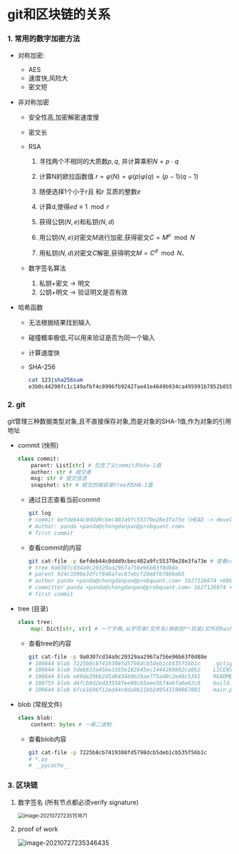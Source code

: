 # git和区块链的关系

### 1. 常用的数字加密方法

- 对称加密:
  - AES
  - 速度快,风险大
  - 密文短

- 非对称加密

  - 安全性高,加密解密速度慢

  - 密文长

  - RSA

    1. 寻找两个不相同的大质数$p,q$, 并计算乘积$N=p\cdot q$
    2. 计算N的欧拉函数值 $r=\varphi(N)=\varphi(p)\varphi(q)=(p-1)(q-1)$​
    3. 随便选择1个小于$r$且 和$r$ 互质的整数$e$

    4. 计算d,使得$ed\equiv1\mod r$​
    5. 获得公钥$(N,e)$和私钥$(N,d)$
    6. 用公钥$(N,e)$对密文$M$进行加密,获得密文$C=M^e\mod N$

    7. 用私钥$(N,d)$对密文$C$解密,获得明文$M=C^d \mod N$​、

  - 数字签名算法

    1. 私钥+密文 $\rightarrow$ 明文
    2. 公钥+明文 $\rightarrow$ 验证明文是否有效

- 哈希函数

  - 无法根据结果找到输入
  - 碰撞概率极低,可以用来验证是否为同一个输入
  - 计算速度快

  - SHA-256 

    ```sh
    cat 123|sha256sum
    e3b0c44298fc1c149afbf4c8996fb92427ae41e4649b934ca495991b7852b855
    ```

### 2. git

git管理三种数据类型对象,且不直接保存对象,而是对象的SHA-1值,作为对象的引用地址

- commit (快照)

  ```python
  class commit:
      parent: List[str] # 包含了父commit的sha-1值
      author: str # 提交者
      msg: str # 提交信息
      snapshot: str # 提交的根目录tree的SHA-1值
  ```

  - 通过日志查看当前commit

    ```sh
    git log 
    # commit 6efdeb44c0ddd9cbec402a9fc55370e28e3fa73e (HEAD -> develop, origin/develop)
    # Author: panda <panda@chongdanpan@probquant.com>
    # first commit
    ```

  - 查看commit的内容

    ```sh
    git cat-file -p 6efdeb44c0ddd9cbec402a9fc55370e28e3fa73e # 查看commit对应的内容
    # tree 9a0307cd34a9c20329aa2967a756e96b63f0d88e
    # parent 924c3396e3dfcf848afac87ebcf20e8fb786beb5
    # author panda <panda@chongdanpan@probquant.com> 1627126874 +0800
    # committer panda <panda@chongdanpan@probquant.com> 1627126874 +0800
    # first commit
    ```

- tree (目录)

  ```python
  class tree:
      map: Dict[str, str] # 一个字典,从字符串(文件名)映射到**目录/文件的hash
  ```

  - 查看tree的内容

    ```sh
    git cat-file -p 9a0307cd34a9c20329aa2967a756e96b63f0d88e
    # 100644 blob 7225b8cb7419308fd5798dcb5deb1cb535f56b1c    .gitignore
    # 100644 blob 5deb633a456e3165e182645ec1444289b92ca8b2    LICENSE
    # 100644 blob e69de29bb2d1d6434b8b29ae775ad8c2e48c5391    README.md
    # 100755 blob d4fcb8d2ed33558fee88cb5eee5b74ebfa6e62c8    build.sh
    # 100644 blob 6fce1696f12ed44c0da9b11bb249541590867881    main.py
    ```

- blob (常规文件)

  ```python
  class blob:
      content: bytes # 一串二进制
  ```
  
  - 查看blob内容
  
    ```sh
    git cat-file -p 7225b8cb7419308fd5798dcb5deb1cb535f56b1c
    # *.py
    # __pycache__
    ```

### 3. 区块链

1. 数字签名 (所有节点都必须verify signature)

   <img src="C:\Users\PANDA\AppData\Roaming\Typora\typora-user-images\image-20210727235151671.png" alt="image-20210727235151671" style="zoom: 80%;" />

2. proof of work

   ![image-20210727235346435](C:\Users\PANDA\AppData\Roaming\Typora\typora-user-images\image-20210727235346435.png)